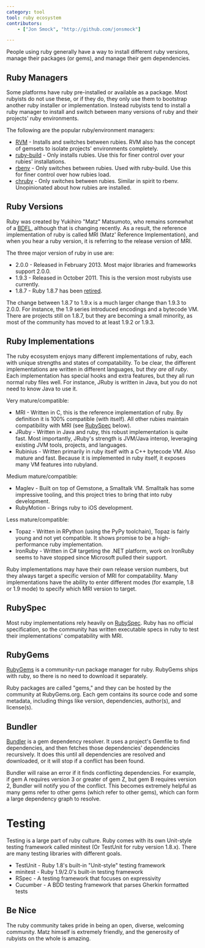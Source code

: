 ```yaml
---
category: tool
tool: ruby ecosystem
contributors:
    - ["Jon Smock", "http://github.com/jonsmock"]

---
```


People using ruby generally have a way to install different ruby versions,
manage their packages (or gems), and manage their gem dependencies.

## Ruby Managers

Some platforms have ruby pre-installed or available as a package. Most rubyists
do not use these, or if they do, they only use them to bootstrap another ruby
installer or implementation. Instead rubyists tend to install a ruby manager to
install and switch between many versions of ruby and their projects' ruby
environments.

The following are the popular ruby/environment managers:

* [RVM](https://rvm.io/) - Installs and switches between rubies. RVM also has
  the concept of gemsets to isolate projects' environments completely.
* [ruby-build](https://github.com/sstephenson/ruby-build) - Only installs
  rubies. Use this for finer control over your rubies' installations.
* [rbenv](https://github.com/sstephenson/rbenv) - Only switches between rubies.
  Used with ruby-build.  Use this for finer control over how rubies load.
* [chruby](https://github.com/postmodern/chruby) - Only switches between rubies.
  Similar in spirit to rbenv. Unopinionated about how rubies are installed.

## Ruby Versions

Ruby was created by Yukihiro "Matz" Matsumoto, who remains somewhat of a
[BDFL](https://en.wikipedia.org/wiki/Benevolent_Dictator_for_Life), although
that is changing recently. As a result, the reference implementation of ruby is
called MRI (Matz' Reference Implementation), and when you hear a ruby version,
it is referring to the release version of MRI.

The three major version of ruby in use are:

* 2.0.0 - Released in February 2013. Most major libraries and frameworks support
  2.0.0.
* 1.9.3 - Released in October 2011. This is the version most rubyists use
  currently.
* 1.8.7 - Ruby 1.8.7 has been
  [retired](http://www.ruby-lang.org/en/news/2013/06/30/we-retire-1-8-7/).

The change between 1.8.7 to 1.9.x is a much larger change than 1.9.3 to 2.0.0.
For instance, the 1.9 series introduced encodings and a bytecode VM.  There
are projects still on 1.8.7, but they are becoming a small minority, as most of
the community has moved to at least 1.9.2 or 1.9.3.

## Ruby Implementations

The ruby ecosystem enjoys many different implementations of ruby, each with
unique strengths and states of compatability. To be clear, the different
implementations are written in different languages, but *they are all ruby*.
Each implementation has special hooks and extra features, but they all run
normal ruby files well. For instance, JRuby is written in Java, but you do
not need to know Java to use it.

Very mature/compatible:

* MRI - Written in C, this is the reference implementation of ruby. By
  definition it is 100% compatible (with itself). All other rubies
maintain compatibility with MRI (see [RubySpec](#rubyspec) below).
* JRuby - Written in Java and ruby, this robust implementation is quite fast.
  Most importantly, JRuby's strength is JVM/Java interop, leveraging existing
JVM tools, projects, and languages.
* Rubinius - Written primarily in ruby itself with a C++ bytecode VM. Also
  mature and fast. Because it is implemented in ruby itself, it exposes many VM
features into rubyland.

Medium mature/compatible:

* Maglev - Built on top of Gemstone, a Smalltalk VM. Smalltalk has some
  impressive tooling, and this project tries to bring that into ruby
development.
* RubyMotion - Brings ruby to iOS development.

Less mature/compatible:

* Topaz - Written in RPython (using the PyPy toolchain), Topaz is fairly young
  and not yet compatible. It shows promise to be a high-performance ruby
implementation.
* IronRuby - Written in C# targeting the .NET platform, work on IronRuby seems
  to have stopped since Microsoft pulled their support.

Ruby implementations may have their own release version numbers, but they always
target a specific version of MRI for compatability. Many implementations have
the ability to enter different modes (for example, 1.8 or 1.9 mode) to specify
which MRI version to target.

## RubySpec

Most ruby implementations rely heavily on [RubySpec](http://rubyspec.org/). Ruby
has no official specification, so the community has written executable specs in
ruby to test their implementations' compatability with MRI.

## RubyGems

[RubyGems](http://rubygems.org/) is a community-run package manager for ruby.
RubyGems ships with ruby, so there is no need to download it separately.

Ruby packages are called "gems," and they can be hosted by the community at
RubyGems.org. Each gem contains its source code and some metadata, including
things like version, dependencies, author(s), and license(s).

## Bundler

[Bundler](http://bundler.io/) is a gem dependency resolver. It uses a project's
Gemfile to find dependencies, and then fetches those dependencies' dependencies
recursively. It does this until all dependencies are resolved and downloaded, or
it will stop if a conflict has been found.

Bundler will raise an error if it finds conflicting dependencies. For example,
if gem A requires version 3 or greater of gem Z, but gem B requires version 2,
Bundler will notify you of the conflict. This becomes extremely helpful as many
gems refer to other gems (which refer to other gems), which can form a large
dependency graph to resolve.

# Testing

Testing is a large part of ruby culture. Ruby comes with its own Unit-style
testing framework called minitest (Or TestUnit for ruby version 1.8.x). There
are many testing libraries with different goals.

* TestUnit - Ruby 1.8's built-in "Unit-style" testing framework
* minitest - Ruby 1.9/2.0's built-in testing framework
* RSpec - A testing framework that focuses on expressivity
* Cucumber - A BDD testing framework that parses Gherkin formatted tests

## Be Nice

The ruby community takes pride in being an open, diverse, welcoming community.
Matz himself is extremely friendly, and the generosity of rubyists on the whole
is amazing.
